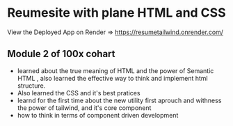 # Reumesite with plane HTML and CSS


View the Deployed App on Render => https://resumetailwind.onrender.com/

## Module 2 of 100x cohart
 - learned about the true meaning of HTML and the power of Semantic HTML , also learned the effective way to think and implement html structure.
 - Also learned the CSS and it's best pratices
 - learnd for the first time about the new utility first aprouch and withness the power of tailwind, and it's core component
 - how to think in terms of component driven development

  
